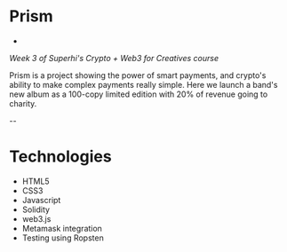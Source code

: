 # Prism

-
*Week 3 of Superhi's Crypto + Web3 for Creatives course*

Prism is a project showing the power of smart payments, and crypto's ability to make complex payments really simple.
Here we launch a band's new album as a 100-copy limited edition with 20% of revenue going to charity.

--

# Technologies
- HTML5
- CSS3
- Javascript
- Solidity
- web3.js
- Metamask integration
- Testing using Ropsten
